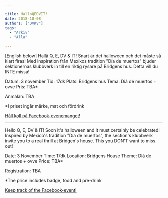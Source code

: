 ```yaml
---

title: HalloQEDVIT!
date: 2018-10-08
authors: ["DVKV"]
tags:
  - "Arkiv"
  - "Alla"

---
```


[English below]
Hallå Q, E, DV & IT!
Snart är det halloween och det måste så klart firas! Med inspiration från Mexikos tradition "Día de muertos" bjuder sektionernas klubbverk in till en riktig rysare på Bridgens hus. Detta vill du INTE missa!

Datum: 3 november
Tid: 17dk
Plats: Bridgens hus
Tema: Diá de muertos + ovve
Pris: TBA*

Anmälan: TBA


\*I priset ingår märke, mat och fördrink

[Håll koll på Facebook-evenemanget!](https://www.facebook.com/events/548998812219760/)


------------------

Hello Q, E, DV & IT!
Soon it's halloween and it must certainly be celebrated! Inspired by Mexico's tradition "Día de muertos", the section's klubbverk invite you to a real thrill at Bridgen's house. This you DON'T want to miss out!

Date: 3 November
Time: 17dk
Location: Bridgens House
Theme: Diá de muertos + ovve
Price: TBA*

Registration: TBA


\*The price includes badge, food and pre-drink

[Keep track of the Facebook-event!](https://www.facebook.com/events/548998812219760/)